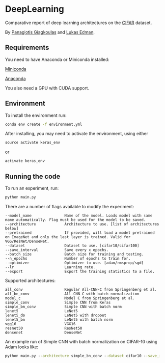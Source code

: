 # DeepLearning
Comparative report of deep learning architectures on the [CIFAR](https://www.cs.toronto.edu/~kriz/cifar.html) dataset.

By [Panagiotis Giagkoulas](https://github.com/PGiagkoulas) and [Lukas Edman](https://github.com/Leukas).

## Requirements
You need to have Anaconda or Miniconda installed:

[Miniconda](https://conda.io/en/latest/miniconda.html)

[Anaconda](https://www.anaconda.com/distribution/)

You also need a GPU with CUDA support. 

## Environment
To install the environment run:
```bat
conda env create -f environment.yml
```
After installing, you may need to activate the environment, using either
```bat
source activate keras_env
```
or 
```bat
activate keras_env
```
## Running the code
To run an experiment, run:
```bat
python main.py
```
There are a number of flags available to modify the experiment:
```
--model_name               Name of the model. Loads model with same name automatically. Flag must be used for the model to be saved.
--architecture             Architecture to use. [list of architectures below] 
--pretrained               If provided, will load a model pretrained on ImageNet and only the last layer is trained. Valid for VGG/ResNet/DenseNet.
--dataset                  Dataset to use. [cifar10/cifar100]
--save_interval            Save every x epochs.
--batch_size               Batch size for training and testing.
--n_epochs                 Number of epochs to train for.
--optimizer                Optimizer to use. [adam/rmsprop/sgd]
--lr                       Learning rate.
--export                   Export the training statistics to a file.
```
Supported architectures:
```
all_conv                   Regular All-CNN-C from Springenberg et al.
all_bn_conv                All-CNN-C with batch normalization
model_c                    Model C from Springenberg et al.
simple_conv                Simple CNN from Keras
simple_bn_conv             Simple CNN with batch norm
lenet5                     LeNet5
lenet5_do                  LeNet5 with dropout
lenet5_bn                  LeNet5 with batch norm
vgg16                      VGG16
resnet50                   ResNet50
densenet                   DenseNet
```
An example run of Simple CNN with batch normalization on CIFAR-10 using Adam looks like:
```bat
python main.py --architecture simple_bn_conv --dataset cifar10 --save_interval 1 --batch_size 64 --n_epochs 100 --optimizer adam --lr 1e-3 
```



<!-- ## Reproducing results
* CIFAR-10:
  * Simple CNN with Adam optimizer:
    * Using Dropout:
    ```bat
    python main.py --architecture simple_conv --dataset cifar10 --n_epochs 100 --optimizer adam --lr 1e-3 
    ```
    * Using Batch Normalization:
    ```bat
    python main.py --architecture simple_bn_conv --dataset cifar10 --n_epochs 100 --optimizer adam --lr 1e-3 
    ```
  * Simple CNN with SGD with momentum optimizer:
    * Using Dropout:
    ```bat
    python main.py --architecture simple_conv --dataset cifar10 --n_epochs 100 --optimizer sgd --lr 1e-4
    ```
    * Using Batch Normalization:
    ```bat
      python main.py --architecture simple_bn_conv --dataset cifar10 --n_epochs 100 --optimizer sgd --lr 1e-4
      ```
  * Lenet5 with Adam optimizer
    * No regularization:
    ```bat
    python main.py --architecture lenet5 --dataset cifar10 --n_epochs 100 --optimizer adam --lr 1e-4
    ```
    * Using Dropout:
    ```bat
    python main.py --architecture simple_conv --dataset cifar10 --n_epochs 100 --optimizer adam --lr 1e-4
    ```
    * Using Batch Normalization:
    ```bat
    python main.py --architecture simple_bn_conv --dataset cifar10 --n_epochs 100 --optimizer adam --lr 1e-4
    ```
  * Lenet5 with SGD with momentum optimizer:
    * No regularization:
    ```bat
    python main.py --architecture lenet5 --dataset cifar10 --n_epochs 100 --optimizer sgd --lr 1e-4
    ```
    * Using Dropout:
    ```bat
    python main.py --architecture simple_conv --dataset cifar10 --n_epochs 100 --optimizer sgd --lr 1e-3
    ```
    * Using Batch Normalization:
    ```bat
    python main.py --architecture simple_bn_conv --dataset cifar10 --n_epochs 100 --optimizer sgd --lr 1e-3
    ```
* CIFAR-100:
Run the same commands with --dataset cifar100
 -->
